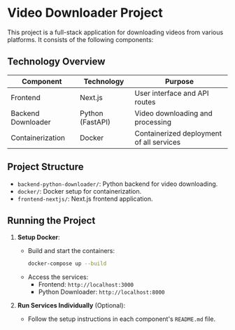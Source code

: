 # Video Downloader Project

This project is a full-stack application for downloading videos from various platforms. It consists of the following components:

## Technology Overview
| Component                | Technology       | Purpose                                      |
|--------------------------|------------------|----------------------------------------------|
| Frontend                 | Next.js          | User interface and API routes               |
| Backend Downloader       | Python (FastAPI) | Video downloading and processing            |
| Containerization         | Docker           | Containerized deployment of all services    |

## Project Structure
- `backend-python-downloader/`: Python backend for video downloading.
- `docker/`: Docker setup for containerization.
- `frontend-nextjs/`: Next.js frontend application.

## Running the Project
1. **Setup Docker**:
   - Build and start the containers:
     ```bash
     docker-compose up --build
     ```
   - Access the services:
     - Frontend: `http://localhost:3000`
     - Python Downloader: `http://localhost:8000`

2. **Run Services Individually** (Optional):
   - Follow the setup instructions in each component's `README.md` file.
